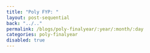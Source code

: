 ```yaml
---
title: "Poly FYP: "
layout: post-sequential
back: "../.."
permalink: /blogs/poly-finalyear/:year/:month/:day
categories: poly-finalyear
disabled: true
---
```

